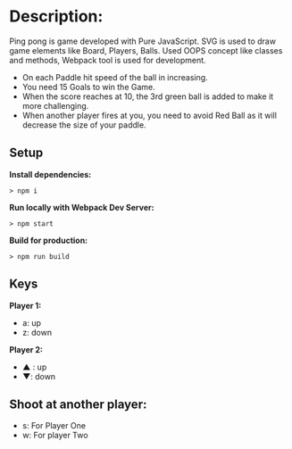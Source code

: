 
# Description:

Ping pong is game developed with Pure JavaScript. SVG is used to draw game elements like Board, Players, Balls. Used OOPS concept like classes and methods, Webpack tool is used for development.
 

- On each Paddle hit speed of the ball in increasing.
- You need 15 Goals to win the Game. 
- When the score reaches at 10, the 3rd green ball is added to make it more challenging. 
- When another player fires at you, you need to avoid Red Ball as it will decrease the size of your paddle. 

## Setup

**Install dependencies:**

`> npm i`

**Run locally with Webpack Dev Server:**

`> npm start`

**Build for production:**

`> npm run build`


## Keys

**Player 1:**
* a: up
* z: down

**Player 2:**
* ▲ : up
* ▼: down


## Shoot at another player:
* s: For Player One
* w: For player Two
